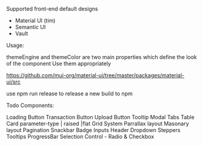 Supported front-end default designs

- Material UI (tim)
- Semantic UI
- Vault

Usage:

themeEngine and themeColor are two main properties which define the look of the component
Use them appropriately

https://github.com/mui-org/material-ui/tree/master/packages/material-ui/src

use npm run release to release a new build to npm

Todo Components:

Loading Button
Transaction Button
Upload Button
Tooltip
Modal
Tabs
Table
Card parameter-type | raised |flat
Grid System
Parrallax layout
Masonary layout
Pagination
Snackbar
Badge
Inputs
Header
Dropdown
Steppers
Tooltips
ProgressBar
Selection Control - Radio & Checkbox
